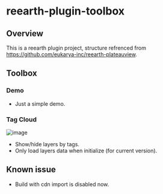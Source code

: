 # reearth-plugin-toolbox

## Overview

This is a reearth plugin project, structure refrenced from https://github.com/eukarya-inc/reearth-plateauview.

## Toolbox

### Demo

- Just a simple demo.

### Tag Cloud

![image](https://user-images.githubusercontent.com/21994748/182850183-b6673d82-c06e-445c-9b28-c2b5de88be77.png)

- Show/hide layers by tags.
- Only load layers data when initialize (for current version).

## Known issue

- Build with cdn import is disabled now.
